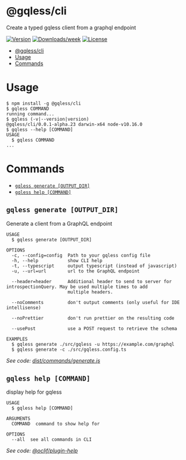 # @gqless/cli

Create a typed gqless client from a graphql endpoint

[![Version](https://img.shields.io/npm/v/@gqless/cli.svg)](https://npmjs.org/package/@oclif/example-multi-ts)
[![Downloads/week](https://img.shields.io/npm/dw/@gqless/cli.svg)](https://npmjs.org/package/@oclif/example-multi-ts)
[![License](https://img.shields.io/npm/l/@oclif/example-multi-ts.svg)](https://github.com/oclif/example-multi-ts/blob/master/package.json)

<!-- toc -->
* [@gqless/cli](#gqlesscli)
* [Usage](#usage)
* [Commands](#commands)
<!-- tocstop -->

# Usage

<!-- usage -->
```sh-session
$ npm install -g @gqless/cli
$ gqless COMMAND
running command...
$ gqless (-v|--version|version)
@gqless/cli/0.0.1-alpha.23 darwin-x64 node-v10.16.0
$ gqless --help [COMMAND]
USAGE
  $ gqless COMMAND
...
```
<!-- usagestop -->

# Commands

<!-- commands -->
* [`gqless generate [OUTPUT_DIR]`](#gqless-generate-output_dir)
* [`gqless help [COMMAND]`](#gqless-help-command)

## `gqless generate [OUTPUT_DIR]`

Generate a client from a GraphQL endpoint

```
USAGE
  $ gqless generate [OUTPUT_DIR]

OPTIONS
  -c, --config=config  Path to your gqless config file
  -h, --help           show CLI help
  -t, --typescript     output typescript (instead of javascript)
  -u, --url=url        url to the GraphQL endpoint

  --header=header      Additional header to send to server for introspectionQuery. May be used multiple times to add
                       multiple headers.

  --noComments         don't output comments (only useful for IDE intellisense)

  --noPrettier         don't run prettier on the resulting code

  --usePost            use a POST request to retrieve the schema

EXAMPLES
  $ gqless generate ./src/gqless -u https://example.com/graphql
  $ gqless generate -c ./src/gqless.config.ts
```

_See code: [dist/commands/generate.js](https://github.com/samdenty/gqless/blob/v0.0.1-alpha.23/dist/commands/generate.js)_

## `gqless help [COMMAND]`

display help for gqless

```
USAGE
  $ gqless help [COMMAND]

ARGUMENTS
  COMMAND  command to show help for

OPTIONS
  --all  see all commands in CLI
```

_See code: [@oclif/plugin-help](https://github.com/oclif/plugin-help/blob/v2.2.1/src/commands/help.ts)_
<!-- commandsstop -->
